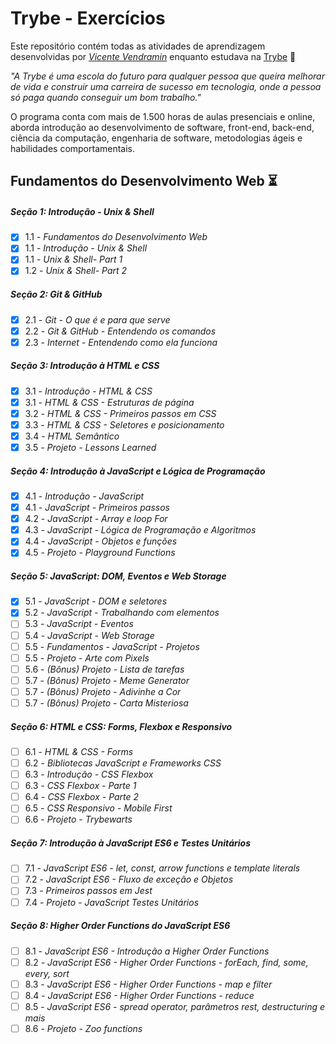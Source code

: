 # Trybe - Exercícios

Este repositório contém todas as atividades de aprendizagem desenvolvidas por _[Vicente Vendramin](https://www.linkedin.com/in/vicente-vendramin-guesser-de-oliveira/)_ enquanto estudava na [Trybe](https://www.betrybe.com/) :rocket:

_"A Trybe é uma escola do futuro para qualquer pessoa que queira melhorar de vida e construir uma carreira de sucesso em tecnologia, onde a pessoa só paga quando conseguir um bom trabalho."_

O programa conta com mais de 1.500 horas de aulas presenciais e online, aborda introdução ao desenvolvimento de software, front-end, back-end, ciência da computação, engenharia de software, metodologias ágeis e habilidades comportamentais.

## Fundamentos do Desenvolvimento Web :hourglass_flowing_sand:

##### Seção 1: Introdução - Unix & Shell

- [X] 1.1 - _Fundamentos do Desenvolvimento Web_
- [X] 1.1 - _Introdução - Unix & Shell_
- [X] 1.1 - _Unix & Shell- Part 1_
- [X] 1.2 - _Unix & Shell- Part 2_

##### Seção 2: Git & GitHub

- [X] 2.1 - _Git - O que é e para que serve_
- [X] 2.2 - _Git & GitHub - Entendendo os comandos_
- [X] 2.3 - _Internet - Entendendo como ela funciona_

##### Seção 3: Introdução à HTML e CSS

- [X] 3.1 - _Introdução - HTML & CSS_
- [X] 3.1 - _HTML & CSS - Estruturas de página_
- [X] 3.2 - _HTML & CSS - Primeiros passos em CSS_
- [X] 3.3 - _HTML & CSS - Seletores e posicionamento_
- [X] 3.4 - _HTML Semântico_
- [X] 3.5 - _Projeto - Lessons Learned_

##### Seção 4: Introdução à JavaScript e Lógica de Programação

- [X] 4.1 - _Introdução - JavaScript_
- [X] 4.1 - _JavaScript - Primeiros passos_
- [X] 4.2 - _JavaScript - Array e loop For_
- [X] 4.3 - _JavaScript - Lógica de Programação e Algoritmos_
- [X] 4.4 - _JavaScript - Objetos e funções_
- [X] 4.5 - _Projeto - Playground Functions_

##### Seção 5: JavaScript: DOM, Eventos e Web Storage

- [X] 5.1 - _JavaScript - DOM e seletores_
- [X] 5.2 - _JavaScript - Trabalhando com elementos_
- [ ] 5.3 - _JavaScript - Eventos_
- [ ] 5.4 - _JavaScript - Web Storage_
- [ ] 5.5 - _Fundamentos - JavaScript - Projetos_
- [ ] 5.5 - _Projeto - Arte com Pixels_
- [ ] 5.6 - _(Bônus) Projeto - Lista de tarefas_
- [ ] 5.7 - _(Bônus) Projeto - Meme Generator_
- [ ] 5.7 - _(Bônus) Projeto - Adivinhe a Cor_
- [ ] 5.7 - _(Bônus) Projeto - Carta Misteriosa_

##### Seção 6: HTML e CSS: Forms, Flexbox e Responsivo

- [ ] 6.1 - _HTML & CSS - Forms_
- [ ] 6.2 - _Bibliotecas JavaScript e Frameworks CSS_
- [ ] 6.3 - _Introdução - CSS Flexbox_
- [ ] 6.3 - _CSS Flexbox - Parte 1_
- [ ] 6.4 - _CSS Flexbox - Parte 2_
- [ ] 6.5 - _CSS Responsivo - Mobile First_
- [ ] 6.6 - _Projeto - Trybewarts_

##### Seção 7: Introdução à JavaScript ES6 e Testes Unitários

- [ ] 7.1 - _JavaScript ES6 - let, const, arrow functions e template literals_
- [ ] 7.2 - _JavaScript ES6 - Fluxo de exceção e Objetos_
- [ ] 7.3 - _Primeiros passos em Jest_
- [ ] 7.4 - _Projeto - JavaScript Testes Unitários_

##### Seção 8: Higher Order Functions do JavaScript ES6

- [ ] 8.1 - _JavaScript ES6 - Introdução a Higher Order Functions_
- [ ] 8.2 - _JavaScript ES6 - Higher Order Functions - forEach, find, some, every, sort_
- [ ] 8.3 - _JavaScript ES6 - Higher Order Functions - map e filter_
- [ ] 8.4 - _JavaScript ES6 - Higher Order Functions - reduce_
- [ ] 8.5 - _JavaScript ES6 - spread operator, parâmetros rest, destructuring e mais_
- [ ] 8.6 - _Projeto - Zoo functions_